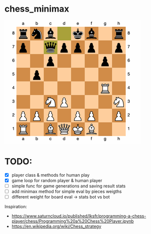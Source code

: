# chess_minimax

!["ex_play"](img/chess_ex.gif)

# TODO:

- [x] player class & methods for human play
- [x] game loop for random player & human player
- [ ] simple func for game generations and saving result stats
- [ ] add minimax method for simple eval by pieces weigths
- [ ] different weight for board eval -> stats bot vs bot

Inspiration:
- https://www.saturncloud.io/published/lksfr/programming-a-chess-player/chess/Programming%20a%20Chess%20Player.ipynb
- https://en.wikipedia.org/wiki/Chess_strategy
